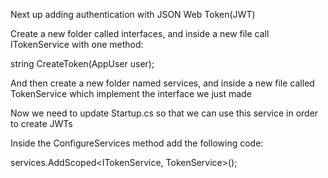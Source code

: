 Next up adding authentication with JSON Web Token(JWT)

Create a new folder called interfaces, and inside a new file call ITokenService with one method:

string CreateToken(AppUser user);

And then create a new folder named services, and inside a new file called TokenService which implement the interface we just made 

Now we need to update Startup.cs so that we can use this service in order to create JWTs

Inside the ConfigureServices method add the following code:

services.AddScoped<ITokenService, TokenService>();
